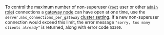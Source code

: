 To control the maximum number of non-superuser ([`root`](security-reference/authorization.html#root-user) user or other [`admin` role](security-reference/authorization.html#admin-role)) connections a [gateway node](architecture/sql-layer.html#gateway-node) can have open at one time, use the `server.max_connections_per_gateway` [cluster setting](cluster-settings.html).  If a new non-superuser connection would exceed this limit, the error message `"sorry, too many clients already"` is returned, along with error code `53300`.
